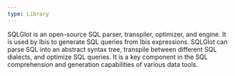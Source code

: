 ```yaml
---
type: Library
---
```


SQLGlot is an open-source SQL parser, transpiler, optimizer, and engine. It is used by Ibis to generate SQL queries from Ibis expressions. SQLGlot can parse SQL into an abstract syntax tree, transpile between different SQL dialects, and optimize SQL queries. It is a key component in the SQL comprehension and generation capabilities of various data tools.